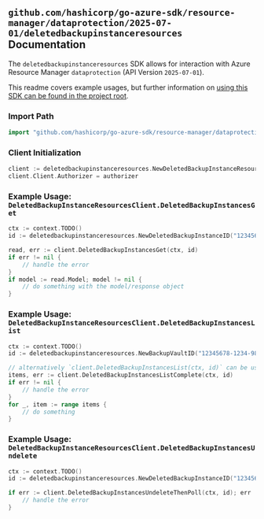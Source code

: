
## `github.com/hashicorp/go-azure-sdk/resource-manager/dataprotection/2025-07-01/deletedbackupinstanceresources` Documentation

The `deletedbackupinstanceresources` SDK allows for interaction with Azure Resource Manager `dataprotection` (API Version `2025-07-01`).

This readme covers example usages, but further information on [using this SDK can be found in the project root](https://github.com/hashicorp/go-azure-sdk/tree/main/docs).

### Import Path

```go
import "github.com/hashicorp/go-azure-sdk/resource-manager/dataprotection/2025-07-01/deletedbackupinstanceresources"
```


### Client Initialization

```go
client := deletedbackupinstanceresources.NewDeletedBackupInstanceResourcesClientWithBaseURI("https://management.azure.com")
client.Client.Authorizer = authorizer
```


### Example Usage: `DeletedBackupInstanceResourcesClient.DeletedBackupInstancesGet`

```go
ctx := context.TODO()
id := deletedbackupinstanceresources.NewDeletedBackupInstanceID("12345678-1234-9876-4563-123456789012", "example-resource-group", "backupVaultName", "deletedBackupInstanceName")

read, err := client.DeletedBackupInstancesGet(ctx, id)
if err != nil {
	// handle the error
}
if model := read.Model; model != nil {
	// do something with the model/response object
}
```


### Example Usage: `DeletedBackupInstanceResourcesClient.DeletedBackupInstancesList`

```go
ctx := context.TODO()
id := deletedbackupinstanceresources.NewBackupVaultID("12345678-1234-9876-4563-123456789012", "example-resource-group", "backupVaultName")

// alternatively `client.DeletedBackupInstancesList(ctx, id)` can be used to do batched pagination
items, err := client.DeletedBackupInstancesListComplete(ctx, id)
if err != nil {
	// handle the error
}
for _, item := range items {
	// do something
}
```


### Example Usage: `DeletedBackupInstanceResourcesClient.DeletedBackupInstancesUndelete`

```go
ctx := context.TODO()
id := deletedbackupinstanceresources.NewDeletedBackupInstanceID("12345678-1234-9876-4563-123456789012", "example-resource-group", "backupVaultName", "deletedBackupInstanceName")

if err := client.DeletedBackupInstancesUndeleteThenPoll(ctx, id); err != nil {
	// handle the error
}
```
